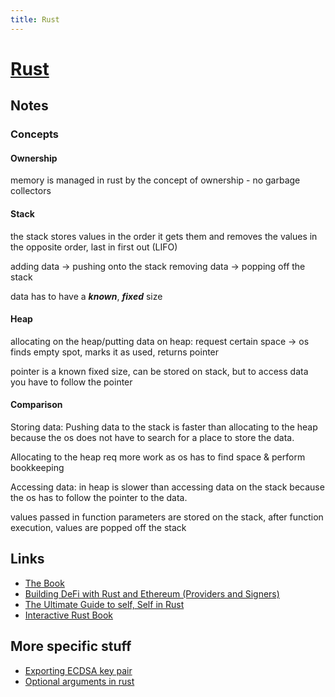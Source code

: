 ```yaml
---
title: Rust
---
```


# [Rust](https://www.rust-lang.org/en-US/)

## Notes

### Concepts

#### Ownership

memory is managed in rust by the concept of ownership - no garbage collectors

#### Stack
the stack stores values in the order it gets them and removes the values in the opposite order, last in first out (LIFO)

adding data -> pushing onto the stack
removing data -> popping off the stack

data has to have a ***known***, ***fixed*** size

#### Heap
allocating on the heap/putting data on heap: request certain space -> os finds empty spot, marks it as used, returns pointer

pointer is a known fixed size, can be stored on stack, but to access data you have to follow the pointer

#### Comparison
Storing data: Pushing data to the stack is faster than allocating to the heap because the os does not have to search for a place to store the data. 

Allocating to the heap req more work as os has to find space & perform bookkeeping

Accessing data: in heap is slower than accessing data on the stack because the os has to follow the pointer to the data.

values passed in function parameters are stored on the stack, after function execution, values are popped off the stack

## Links

- [The Book](https://doc.rust-lang.org/book/)
- [Building DeFi with Rust and Ethereum (Providers and Signers)](https://hannydevelop.hashnode.dev/building-defi-with-rust-and-ethereum-providers-and-signers)
- [The Ultimate Guide to self, Self in Rust](https://hannydevelop.hashnode.dev/the-ultimate-guide-to-self-self-in-rust)
- [Interactive Rust Book](https://rust-book.cs.brown.edu/ch10-03-lifetime-syntax.html)

## More specific stuff
- [Exporting ECDSA key pair](https://stackoverflow.com/questions/73113438/how-can-i-export-to-store-an-ecdsa-key-pair-in-rust)
- [Optional arguments in rust](https://www.kirillvasiltsov.com/writing/optional-arguments-in-rust/)